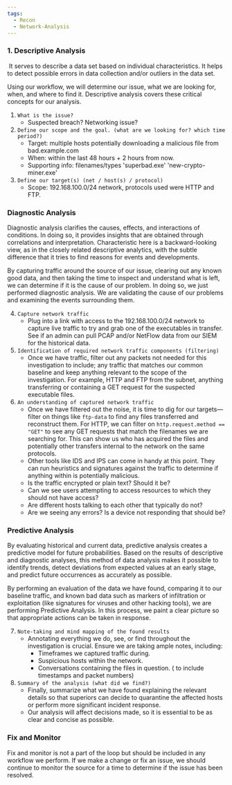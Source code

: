```yaml
---
tags:
  - Recon
  - Network-Analysis
---
```

### 1. Descriptive Analysis

 It serves to describe a data set based on individual characteristics. It helps to detect possible errors in data collection and/or outliers in the data set.

Using our workflow, we will determine our issue, what we are looking for, when, and where to find it. Descriptive analysis covers these critical concepts for our analysis.

1. `What is the issue?`
    - Suspected breach? Networking issue?
2. `Define our scope and the goal. (what are we looking for? which time period?)`
    - Target: multiple hosts potentially downloading a malicious file from bad.example.com
    - When: within the last 48 hours + 2 hours from now.
    - Supporting info: filenames/types 'superbad.exe' 'new-crypto-miner.exe'
3. `Define our target(s) (net / host(s) / protocol)`
    - Scope: 192.168.100.0/24 network, protocols used were HTTP and FTP.

### Diagnostic Analysis

Diagnostic analysis clarifies the causes, effects, and interactions of conditions. In doing so, it provides insights that are obtained through correlations and interpretation. Characteristic here is a backward-looking view, as in the closely related descriptive analytics, with the subtle difference that it tries to find reasons for events and developments.

By capturing traffic around the source of our issue, clearing out any known good data, and then taking the time to inspect and understand what is left, we can determine if it is the cause of our problem. In doing so, we just performed diagnostic analysis. We are validating the cause of our problems and examining the events surrounding them.

4. `Capture network traffic`
    - Plug into a link with access to the 192.168.100.0/24 network to capture live traffic to try and grab one of the executables in transfer. See if an admin can pull PCAP and/or NetFlow data from our SIEM for the historical data.
5. `Identification of required network traffic components (filtering)`
    - Once we have traffic, filter out any packets not needed for this investigation to include; any traffic that matches our common baseline and keep anything relevant to the scope of the investigation. For example, HTTP and FTP from the subnet, anything transferring or containing a GET request for the suspected executable files.
6. `An understanding of captured network traffic`
    - Once we have filtered out the noise, it is time to dig for our targets—filter on things like `ftp-data` to find any files transferred and reconstruct them. For HTTP, we can filter on `http.request.method == "GET"` to see any GET requests that match the filenames we are searching for. This can show us who has acquired the files and potentially other transfers internal to the network on the same protocols.
    - Other tools like IDS and IPS can come in handy at this point. They can run heuristics and signatures against the traffic to determine if anything within is potentially malicious.
	- Is the traffic encrypted or plain text? Should it be?   
	- Can we see users attempting to access resources to which they should not have access?
	- Are different hosts talking to each other that typically do not?
	- Are we seeing any errors? Is a device not responding that should be?

### Predictive Analysis

By evaluating historical and current data, predictive analysis creates a predictive model for future probabilities. Based on the results of descriptive and diagnostic analyses, this method of data analysis makes it possible to identify trends, detect deviations from expected values at an early stage, and predict future occurrences as accurately as possible.

By performing an evaluation of the data we have found, comparing it to our baseline traffic, and known bad data such as markers of infiltration or exploitation (like signatures for viruses and other hacking tools), we are performing Predictive Analysis. In this process, we paint a clear picture so that appropriate actions can be taken in response.

7. `Note-taking and mind mapping of the found results`
    - Annotating everything we do, see, or find throughout the investigation is crucial. Ensure we are taking ample notes, including:
	    - Timeframes we captured traffic during.
	    - Suspicious hosts within the network.
	    - Conversations containing the files in question. ( to include timestamps and packet numbers)
1. `Summary of the analysis (what did we find?)`
    - Finally, summarize what we have found explaining the relevant details so that superiors can decide to quarantine the affected hosts or perform more significant incident response.
    - Our analysis will affect decisions made, so it is essential to be as clear and concise as possible.    

### Fix and Monitor

Fix and monitor is not a part of the loop but should be included in any workflow we perform. If we make a change or fix an issue, we should continue to monitor the source for a time to determine if the issue has been resolved.
